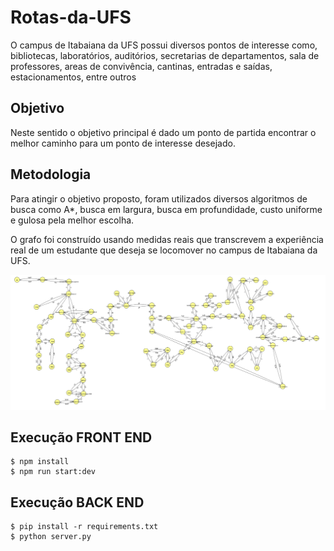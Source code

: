 # Rotas-da-UFS

O campus de Itabaiana da UFS possui diversos pontos de interesse como, bibliotecas, laboratórios, auditórios, secretarias de departamentos, sala de professores, areas de convivência,
cantinas, entradas e saídas, estacionamentos, entre outros

## Objetivo

Neste sentido o objetivo principal é dado um ponto de partida encontrar o melhor caminho para um ponto de interesse desejado.

## Metodologia

Para atingir o objetivo proposto, foram utilizados diversos algoritmos de busca como A*, busca em largura, busca em profundidade, custo uniforme e gulosa pela melhor escolha.

O grafo foi construído usando medidas reais que transcrevem a experiência real de um estudante que deseja se locomover no campus de Itabaiana da UFS.

![img.png](img.png)

## Execução FRONT END
    $ npm install
    $ npm run start:dev

## Execução BACK END
    $ pip install -r requirements.txt
    $ python server.py
